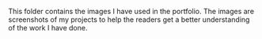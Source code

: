 This folder contains the images I have used in the portfolio.
The images are screenshots of my projects to help the readers get a better understanding of the work I have done.
